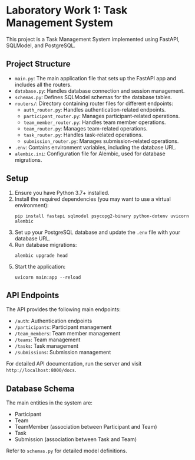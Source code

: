 # Laboratory Work 1: Task Management System

This project is a Task Management System implemented using FastAPI, SQLModel, and PostgreSQL.

## Project Structure

- `main.py`: The main application file that sets up the FastAPI app and includes all the routers.
- `database.py`: Handles database connection and session management.
- `schemas.py`: Defines SQLModel schemas for the database tables.
- `routers/`: Directory containing router files for different endpoints:
  - `auth_router.py`: Handles authentication-related endpoints.
  - `participant_router.py`: Manages participant-related operations.
  - `team_member_router.py`: Handles team member operations.
  - `team_router.py`: Manages team-related operations.
  - `task_router.py`: Handles task-related operations.
  - `submission_router.py`: Manages submission-related operations.
- `.env`: Contains environment variables, including the database URL.
- `alembic.ini`: Configuration file for Alembic, used for database migrations.

## Setup

1. Ensure you have Python 3.7+ installed.
2. Install the required dependencies (you may want to use a virtual environment):
   ```
   pip install fastapi sqlmodel psycopg2-binary python-dotenv uvicorn alembic
   ```
3. Set up your PostgreSQL database and update the `.env` file with your database URL.
4. Run database migrations:
   ```
   alembic upgrade head
   ```
5. Start the application:
   ```
   uvicorn main:app --reload
   ```

## API Endpoints

The API provides the following main endpoints:

- `/auth`: Authentication endpoints
- `/participants`: Participant management
- `/team_members`: Team member management
- `/teams`: Team management
- `/tasks`: Task management
- `/submissions`: Submission management

For detailed API documentation, run the server and visit `http://localhost:8000/docs`.

## Database Schema

The main entities in the system are:

- Participant
- Team
- TeamMember (association between Participant and Team)
- Task
- Submission (association between Task and Team)

Refer to `schemas.py` for detailed model definitions.
